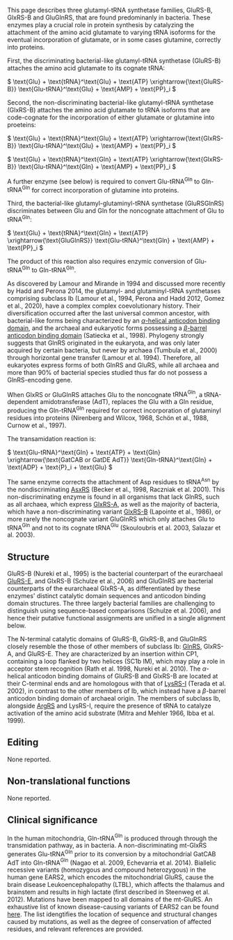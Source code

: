 
This page describes three glutamyl-tRNA synthetase families, GluRS-B, GlxRS-B and GluGlnRS, that are found predominanly in bacteria.  These enzymes play a crucial role in protein synthesis by catalyzing the attachment of the amino acid glutamate to varying tRNA isoforms for the eventual incorporation of glutamate, or in some cases glutamine, correctly into proteins.

First, the discriminating bacterial-like glutamyl-tRNA synthetase (GluRS-B) attaches the amino acid glutamate to its cognate tRNA:


$ \text{Glu} + \text{tRNA}^\text{Glu} + \text{ATP} \xrightarrow{\text{GluRS-B}} \text{Glu-tRNA}^\text{Glu} + \text{AMP} + \text{PP}_i  $



Second, the non-discriminating bacterial-like glutamyl-tRNA synthetase (GlxRS-B) attaches the amino acid glutamate to tRNA isoforms that are code-cognate for the incorporation of either glutamate or glutamine into proeteins:
 


$ \text{Glu} + \text{tRNA}^\text{Glu} + \text{ATP} \xrightarrow{\text{GlxRS-B}} \text{Glu-tRNA}^\text{Glu} + \text{AMP} + \text{PP}_i  $ 


$ \text{Glu} + \text{tRNA}^\text{Gln} + \text{ATP} \xrightarrow{\text{GlxRS-B}} \text{Glu-tRNA}^\text{Gln} + \text{AMP} + \text{PP}_i  $

A further enzyme (see below) is required to convert $\text{Glu-tRNA}^\text{Gln}$ to $\text{Gln-tRNA}^\text{Gln}$ for correct incorporation of glutamine into proteins. 


Third, the bacterial-like  glutamyl-glutaminyl-tRNA synthetase (GluRSGlnRS) discriminates between Glu and Gln for the noncognate attachment of Glu to $\text{tRNA}^\text{Gln}$:


$ \text{Glu} + \text{tRNA}^\text{Gln} + \text{ATP} \xrightarrow{\text{GluGlnRS}} \text{Glu-tRNA}^\text{Gln} + \text{AMP} + \text{PP}_i  $ 

The product of this reaction also requires enzymic conversion of $\text{Glu-tRNA}^\text{Gln}$ to $\text{Gln-tRNA}^\text{Gln}$. 


As discovered by Lamour and Mirande in 1994 and discussed more recently by Hadd and Perona 2014, the glutamyl- and glutaminyl-tRNA synthetases comprising subclass Ib (Lamour et al., 1994, Perona and Hadd 2012, Gomez et al., 2020), have a complex complex coevolutionary history. 
Their diversification occurred after the last universal common ancestor, with bacterial-like forms being characterized by an [$\alpha$-helical anticodon binding domain](/d/ek), and the archaeal and eukaryotic forms possessing a [$\beta$-barrel anticodon binding domain](/d/eq) (Satiecka et al., 1998).
Phylogeny strongly suggests that GlnRS originated in the eukaryota, and was only later acquired by certain bacteria, but never by archaea (Tumbula et al., 2000) through horizontal gene transfer (Lamour et al. 1994). Therefore, all eukaryotes express forms of both GlnRS and GluRS, while all archaea and more than 90% of bacterial species studied thus far do not possess a GlnRS-encoding gene. 



When GlxRS or GluGlnRS attaches Glu to the noncognate $\text{tRNA}^\text{Gln}$, a tRNA-dependent amidotransferase (AdT), replaces the Glu with a Gln residue, producing the $\text{Gln-tRNA}^\text{Gln}$ required for correct incorporation of glutaminyl residues into proteins (Nirenberg and Wilcox, 1968, Schön et al., 1988, Curnow et al., 1997).

The transamidation reaction is:


$  \text{Glu-tRNA}^\text{Gln}  + \text{ATP} + \text{Gln} \xrightarrow{\text{GatCAB or GatDE AdT}} \text{Gln-tRNA}^\text{Gln} + \text{ADP} + \text{P}_i + \text{Glu}  $


The same enzyme corrects the attachment of Asp residues to $\text{tRNA}^\text{Asn}$ by the nondiscriminating [AsxRS](/class2/asp2/)  (Becker et al., 1998, Raczniak et al. 2001).  This non-discriminating enzyme is found in all organisms that lack GlnRS, such as all archaea, which express [GlxRS-A](/class1/glu2/), as well as the majority of bacteria, which have a non-discriminating variant [GlxRS-B](/class1/glu1/) (Lapointe et al., 1986),  or more rarely the noncognate variant GluGlnRS which only attaches Glu to tRNA$^\text{Gln}$ and not to its cognate tRNA$^\text{Glu}$ (Skouloubris et al. 2003, Salazar et al. 2003).








## Structure


GluRS-B (Nureki et al., 1995) is the bacterial counterpart of the eurarchaeal [GluRS-E](/class1/glu3), and GlxRS-B (Schulze et al., 2006) and GluGlnRS are bacterial counterparts of the eurarchaeal GlxRS-A, as differentiated by these enzymes' distinct catalytic domain sequences and anticodon binding domain structures.
The three largely bacterial families are challenging to distinguish using sequence-based comparisons (Schulze et al. 2006), and hence their putative functional assignments
are unified in a single alignment below.



The N-terminal catalytic domains of GluRS-B, GlxRS-B, and GluGlnRS closely resemble the those of other members of subclass Ib: <a href="/class1/gln">GlnRS</a>, GlxRS-A, and GluRS-E.
They are characterized by an insertion within CP1, containing a loop flanked by two helices (SC1b IM), which 
may play a role in acceptor stem recognition  (Rath et al. 1998, Nureki et al. 2010).
The $\alpha$-helical anticodon binding domains of GluRS-B and GlxRS-B are located at their C-terminal ends and are homologous with that of [LysRS-I](/class1/lys/) (Terada et al. 2002), in contrast to the other members of Ib, which instead have a $\beta$-barrel anticodon binding domain of archaeal origin. 
The members of subclass Ib, alongside [ArgRS](/class1/arg/) and LysRS-I, require the presence of tRNA to catalyze activation of the amino acid substrate (Mitra and Mehler 1966, Ibba et al. 1999).







## Editing
None reported.

## Non-translational functions
None reported.


## Clinical significance



In the human mitochondria, Gln-tRNA$^\text{Gln}$ is produced through through the transmidation pathway, as in bacteria.  A non-discriminating mt-GlxRS generates Glu-tRNA$^\text{Gln}$ prior to its conversion by a mitochondrial GatCAB AdT into Gln-tRNA$^\text{Gln}$ (Nagao et al. 2009, Echevarria et al. 2014).
Biallelic recessive variants (homozygous and compound heterozygous) in the human gene EARS2, which encodes the mitochondrial GluRS, cause the brain disease Leukoencephalopathy (LTBL), which affects the thalamus and brainstem and results in high lactate (first described in Steenweg et al. 2012).   Mutations have been mapped to all domains of the mt-GluRS. An exhaustive list of known disease-causing variants of EARS2 can be found [here](http://misynpat.org/misynpat/PageMaker.rvt?name=EARS2). The list idengtifies the location of sequence and structural changes caused by mutations, as well as the degree of conservation of affected residues, and relevant references are provided. 

